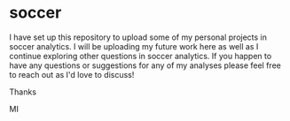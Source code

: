 # soccer

I have set up this repository to upload some of my personal projects in soccer analytics. I will be uploading my future work here as well as I continue exploring other questions in soccer analytics. If you happen to have any questions or suggestions for any of my analyses please feel free to reach out as I'd love to discuss! 

Thanks

MI
